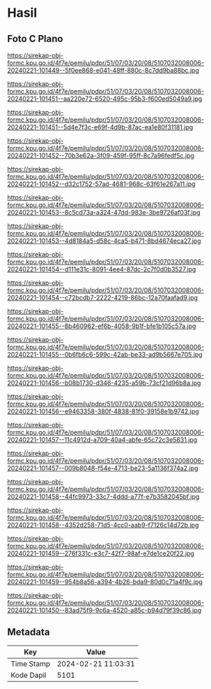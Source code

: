 # Hasil

## Foto C Plano

https://sirekap-obj-formc.kpu.go.id/4f7e/pemilu/pdpr/51/07/03/20/08/5107032008006-20240221-101449--5f0ee868-e041-48ff-880c-8c7dd9ba88bc.jpg

https://sirekap-obj-formc.kpu.go.id/4f7e/pemilu/pdpr/51/07/03/20/08/5107032008006-20240221-101451--aa220e72-6520-495c-95b3-f600ed5049a9.jpg

https://sirekap-obj-formc.kpu.go.id/4f7e/pemilu/pdpr/51/07/03/20/08/5107032008006-20240221-101451--5d4e7f3c-e69f-4d9b-87ac-ea1e80f31181.jpg

https://sirekap-obj-formc.kpu.go.id/4f7e/pemilu/pdpr/51/07/03/20/08/5107032008006-20240221-101452--70b3e62a-3f09-459f-95ff-8c7a96fedf5c.jpg

https://sirekap-obj-formc.kpu.go.id/4f7e/pemilu/pdpr/51/07/03/20/08/5107032008006-20240221-101452--d32c1752-57ad-4681-968c-63f61e267a11.jpg

https://sirekap-obj-formc.kpu.go.id/4f7e/pemilu/pdpr/51/07/03/20/08/5107032008006-20240221-101453--8c5cd73a-a324-47dd-983e-3be9726af03f.jpg

https://sirekap-obj-formc.kpu.go.id/4f7e/pemilu/pdpr/51/07/03/20/08/5107032008006-20240221-101453--4d8184a5-d58c-4ca5-b471-8bd4674eca27.jpg

https://sirekap-obj-formc.kpu.go.id/4f7e/pemilu/pdpr/51/07/03/20/08/5107032008006-20240221-101454--d111e31c-8091-4ee4-87dc-2c7f0d0b3527.jpg

https://sirekap-obj-formc.kpu.go.id/4f7e/pemilu/pdpr/51/07/03/20/08/5107032008006-20240221-101454--c72bcdb7-2222-4219-86bc-12a70faafad9.jpg

https://sirekap-obj-formc.kpu.go.id/4f7e/pemilu/pdpr/51/07/03/20/08/5107032008006-20240221-101455--8b460962-ef6b-4058-9b1f-bfe1b105c57a.jpg

https://sirekap-obj-formc.kpu.go.id/4f7e/pemilu/pdpr/51/07/03/20/08/5107032008006-20240221-101455--0b6fb6c6-599c-42ab-be33-ad9b5667e705.jpg

https://sirekap-obj-formc.kpu.go.id/4f7e/pemilu/pdpr/51/07/03/20/08/5107032008006-20240221-101456--b08b1730-d346-4235-a59b-73cf21d96b8a.jpg

https://sirekap-obj-formc.kpu.go.id/4f7e/pemilu/pdpr/51/07/03/20/08/5107032008006-20240221-101456--e9463358-380f-4838-81f0-39158e1b9742.jpg

https://sirekap-obj-formc.kpu.go.id/4f7e/pemilu/pdpr/51/07/03/20/08/5107032008006-20240221-101457--11c4912d-a709-40a4-abfe-65c72c3e5831.jpg

https://sirekap-obj-formc.kpu.go.id/4f7e/pemilu/pdpr/51/07/03/20/08/5107032008006-20240221-101457--009b8048-f54e-4713-be23-5a1136f374a2.jpg

https://sirekap-obj-formc.kpu.go.id/4f7e/pemilu/pdpr/51/07/03/20/08/5107032008006-20240221-101458--44fc9973-33c7-4ddd-a77f-e7b3582045bf.jpg

https://sirekap-obj-formc.kpu.go.id/4f7e/pemilu/pdpr/51/07/03/20/08/5107032008006-20240221-101458--4352d258-71d5-4cc0-aab9-f7126c14d72b.jpg

https://sirekap-obj-formc.kpu.go.id/4f7e/pemilu/pdpr/51/07/03/20/08/5107032008006-20240221-101459--276f331c-e3c7-42f7-98af-e7de1ce20f22.jpg

https://sirekap-obj-formc.kpu.go.id/4f7e/pemilu/pdpr/51/07/03/20/08/5107032008006-20240221-101459--954b8a56-a394-4b26-bda9-80d0c71a4f9c.jpg

https://sirekap-obj-formc.kpu.go.id/4f7e/pemilu/pdpr/51/07/03/20/08/5107032008006-20240221-101450--83ad75f9-9c6a-4520-a85c-b94d79f39c86.jpg


## Metadata

| Key        | Value               |
| ---------- | ------------------- |
| Time Stamp | 2024-02-21 11:03:31 |
| Kode Dapil | 5101                |



